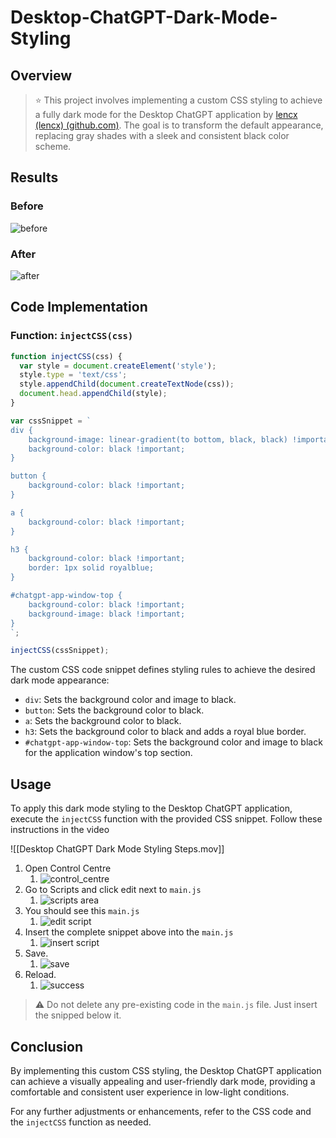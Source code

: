 # Desktop-ChatGPT-Dark-Mode-Styling

## Overview 

> :star: This project involves implementing a custom CSS styling to achieve a fully dark mode for the Desktop ChatGPT application by [lencx (lencx) (github.com)](https://github.com/lencx). The goal is to transform the default appearance, replacing gray shades with a sleek and consistent black color scheme.

## Results 

### Before 

![before](before.jpg)

### After 
![after](after.jpg)

## Code Implementation

### Function: `injectCSS(css)`

```javascript
function injectCSS(css) {
  var style = document.createElement('style');
  style.type = 'text/css';
  style.appendChild(document.createTextNode(css));
  document.head.appendChild(style);
}

var cssSnippet = `
div {
    background-image: linear-gradient(to bottom, black, black) !important; 
    background-color: black !important;
}

button {
    background-color: black !important;  
}

a {
    background-color: black !important;
}

h3 {
    background-color: black !important;
    border: 1px solid royalblue;
}

#chatgpt-app-window-top {
    background-color: black !important;
    background-image: black !important;
}
`;

injectCSS(cssSnippet);
```

The custom CSS code snippet defines styling rules to achieve the desired dark mode appearance:

- `div`: Sets the background color and image to black.
- `button`: Sets the background color to black.
- `a`: Sets the background color to black.
- `h3`: Sets the background color to black and adds a royal blue border.
- `#chatgpt-app-window-top`: Sets the background color and image to black for the application window's top section.

## Usage

To apply this dark mode styling to the Desktop ChatGPT application, execute the `injectCSS` function with the provided CSS snippet. Follow these instructions in the video 

![[Desktop ChatGPT Dark Mode Styling Steps.mov]]

1. Open Control Centre
	1. ![control_centre](control%20centre.jpg)
3. Go to Scripts and click edit next to `main.js`
	1. ![scripts area](scripts%20area.jpg)
4. You should see this `main.js`
	1. ![edit script](edit%20main.js%20script.jpg)
5. Insert the complete snippet above into the `main.js` 
	1. ![insert script](insert%20script%20into%20main.js%20WITHOUT%20DELETING%20ANY%20PRE-EXISTING%20CODE.jpg)
6. Save.
	1. ![save](save%20changes.jpg)
7. Reload.
	1. ![success](script%20saved%20successfully%20&%20reload.jpg)


> :warning: Do not delete any pre-existing code in the `main.js` file. Just insert the snipped below it.

## Conclusion

By implementing this custom CSS styling, the Desktop ChatGPT application can achieve a visually appealing and user-friendly dark mode, providing a comfortable and consistent user experience in low-light conditions.

For any further adjustments or enhancements, refer to the CSS code and the `injectCSS` function as needed.

